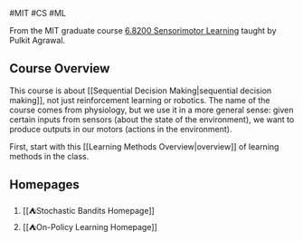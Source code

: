 #MIT #CS #ML

From the MIT graduate course [6.8200 Sensorimotor Learning](http://student.mit.edu/catalog/search.cgi?search=6.8200) taught by Pulkit Agrawal. 
## Course Overview

This course is about [[Sequential Decision Making|sequential decision making]], not just reinforcement learning or robotics. The name of the course comes from physiology, but we use it in a more general sense: given certain inputs from sensors (about the state of the environment), we want to produce outputs in our motors (actions in the environment).

First, start with this [[Learning Methods Overview|overview]] of learning methods in the class.
## Homepages

1. [[⛺Stochastic Bandits Homepage]]
2. [[⛺On-Policy Learning Homepage]]